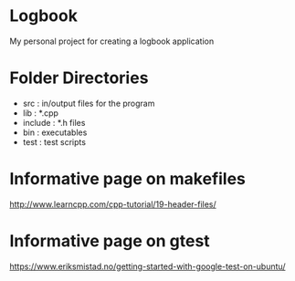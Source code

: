 # Logbook
My personal project for creating a logbook application

# Folder Directories
* src     : in/output files for the program
* lib     : *.cpp
* include : *.h files
* bin     : executables
* test    : test scripts

# Informative page on makefiles
http://www.learncpp.com/cpp-tutorial/19-header-files/ 

# Informative page on gtest
https://www.eriksmistad.no/getting-started-with-google-test-on-ubuntu/ 
